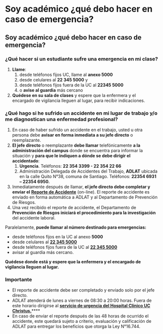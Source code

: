 # Soy académico ¿qué debo hacer en caso de emergencia?

## Soy académico ¿qué debo hacer en caso de emergencia?

### ¿Qué hacer si un estudiante sufre una emergencia en mi clase?

1. **Llame**:
   1. desde teléfonos fijos UC, llame al **anexo 5000**
   2. desde celulares al **22 345 5000** y
   3. desde teléfonos fijos fuera de la UC al **22345 5000**
   4. o **avise al guardia** más cercano
2. **Quédese en su sala de clases** y espere que la enfermera y el encargado de vigilancia lleguen al lugar, para recibir indicaciones.

### ¿Qué hago si he sufrido un accidente en mi lugar de trabajo  y/o me diagnostican una enfermedad profesional?

1. En caso de haber sufrido un accidente en el trabajo, usted u otra persona debe **avisar en forma inmediata a su jefe directo** o reemplazante.
2. **El jefe directo** o reemplazante **debe llamar** telefónicamente **a la administración del campus** donde se encuentra para informar la situación y **para que le indiquen a dónde se debe dirigir el accidentado**:
   1. **Urgencia**. Teléfonos: **22 354 3399 - 22 354 22 66**
   2. Administración Delegada de Accidentes del Trabajo, **ADLAT** ubicada en la calle Quito N°38, comuna de Santiago. Teléfonos: **22354 6931 – 22354 6950.**
3. Inmediatamente después de llamar, **el jefe directo debe completar y enviar el** [**Reporte de Accidente**](http://personal.uc.cl/seguridad-y-salud-en-el-trabajo/prevencion-de-riesgos/reporte-de-accidente-del-trabajo-o-enfermedad-profesional) \(on-line\). El reporte de accidente es enviado en forma automática a ADLAT y al Departamento de Prevención de Riesgos.
4. Una vez recibido el reporte de accidente, el Departamento de **Prevención de Riesgos iniciará el procedimiento para la investigación** del accidente laboral.

Paralelamente,  **puede llamar al número destinado para emergencias:**

* desde teléfonos fijos en la UC al anexo **5000**
* desde celulares al [**22 345 5000**](tel:+56223545000) 
* desde teléfonos fijos fuera de la UC al [**22 345 5000**](tel:+56223545000)
* avisar al guardia más cercano. 

**Quédese donde está y espere que la enfermera y el encargado de vigilancia lleguen al lugar.**

### Importante

* El reporte de accidente debe ser completado y enviado solo por el jefe directo. 
* ADLAT atenderá de lunes a viernes de 08:30 a 20:00 horas. Fuera de este horario dirigirse al [**servicio de urgencia del Hospital Clínico UC Christus.**](http://redsalud.uc.cl/ucchristus/Hospital/hospital-clinico/)\*\*\*\*
* En caso de enviar el reporte después de las 48 horas de ocurrido el accidente, este quedará sujeto a criterio, evaluación y calificación de ADLAT para entregar los beneficios que otorga la Ley N°16.744.

 

